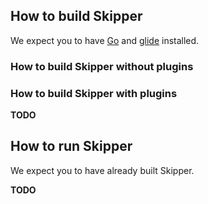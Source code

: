 ## How to build Skipper

We expect you to have [Go](https://golang.org/dl) and [glide](https://github.com/Masterminds/glide) installed.

### How to build Skipper without plugins

<script src="https://asciinema.org/a/5eenqvXBDqjQAB2ZcV6mQ7OGj.js" id="asciicast-5eenqvXBDqjQAB2ZcV6mQ7OGj" data-rows="30" async></script>


### How to build Skipper with plugins

__TODO__

## How to run Skipper

We expect you to have already built Skipper.

__TODO__
